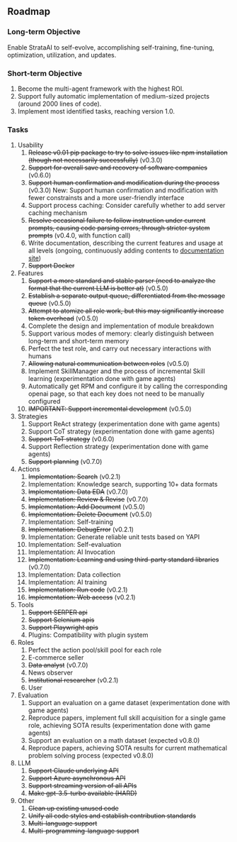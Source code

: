 
## Roadmap

### Long-term Objective

Enable StrataAI to self-evolve, accomplishing self-training, fine-tuning, optimization, utilization, and updates.

### Short-term Objective

1. Become the multi-agent framework with the highest ROI.
2. Support fully automatic implementation of medium-sized projects (around 2000 lines of code).
3. Implement most identified tasks, reaching version 1.0.

### Tasks

1. Usability
   1. ~~Release v0.01 pip package to try to solve issues like npm installation (though not necessarily successfully)~~ (v0.3.0)
   2. ~~Support for overall save and recovery of software companies~~ (v0.6.0)
   3. ~~Support human confirmation and modification during the process~~ (v0.3.0) New: Support human confirmation and modification with fewer constrainsts and a more user-friendly interface
   4. Support process caching: Consider carefully whether to add server caching mechanism
   5. ~~Resolve occasional failure to follow instruction under current prompts, causing code parsing errors, through stricter system prompts~~ (v0.4.0, with function call)
   6. Write documentation, describing the current features and usage at all levels (ongoing, continuously adding contents to [documentation site](https://docs.deepwisdom.ai/main/en/guide/get_started/introduction.html))
   7. ~~Support Docker~~
2. Features
   1. ~~Support a more standard and stable parser (need to analyze the format that the current LLM is better at)~~ (v0.5.0)
   2. ~~Establish a separate output queue, differentiated from the message queue~~ (v0.5.0)
   3. ~~Attempt to atomize all role work, but this may significantly increase token overhead~~ (v0.5.0)
   4. Complete the design and implementation of module breakdown
   5. Support various modes of memory: clearly distinguish between long-term and short-term memory
   6. Perfect the test role, and carry out necessary interactions with humans
   7. ~~Allowing natural communication between roles~~ (v0.5.0)
   8. Implement SkillManager and the process of incremental Skill learning (experimentation done with game agents)
   9. Automatically get RPM and configure it by calling the corresponding openai page, so that each key does not need to be manually configured
   10. ~~IMPORTANT: Support incremental development~~ (v0.5.0)
3. Strategies
   1. Support ReAct strategy (experimentation done with game agents)
   2. Support CoT strategy (experimentation done with game agents)
   3. ~~Support ToT strategy~~ (v0.6.0)
   4. Support Reflection strategy (experimentation done with game agents)
   5. ~~Support planning~~ (v0.7.0)
4. Actions
   1. ~~Implementation: Search~~ (v0.2.1)
   2. Implementation: Knowledge search, supporting 10+ data formats
   3. ~~Implementation: Data EDA~~ (v0.7.0)
   4. ~~Implementation: Review & Revise~~ (v0.7.0)
   5. ~~Implementation: Add Document~~ (v0.5.0)
   6. ~~Implementation: Delete Document~~ (v0.5.0)
   7. Implementation: Self-training
   8. ~~Implementation: DebugError~~ (v0.2.1)
   9. Implementation: Generate reliable unit tests based on YAPI
   10. Implementation: Self-evaluation
   11. Implementation: AI Invocation
   12. ~~Implementation: Learning and using third-party standard libraries~~ (v0.7.0)
   13. Implementation: Data collection
   14. Implementation: AI training
   15. ~~Implementation: Run code~~ (v0.2.1)
   16. ~~Implementation: Web access~~ (v0.2.1)
5. Tools
   1. ~~Support SERPER api~~
   2. ~~Support Selenium apis~~
   3. ~~Support Playwright apis~~
   4. Plugins: Compatibility with plugin system  
6. Roles
   1. Perfect the action pool/skill pool for each role
   2. E-commerce seller
   3. ~~Data analyst~~ (v0.7.0)
   4. News observer
   5. ~~Institutional researcher~~ (v0.2.1)
   6. User  
7. Evaluation
   1. Support an evaluation on a game dataset (experimentation done with game agents)
   2. Reproduce papers, implement full skill acquisition for a single game role, achieving SOTA results (experimentation done with game agents)
   3. Support an evaluation on a math dataset (expected v0.8.0)
   4. Reproduce papers, achieving SOTA results for current mathematical problem solving process (expected v0.8.0)
8. LLM
   1. ~~Support Claude underlying API~~
   2. ~~Support Azure asynchronous API~~
   3. ~~Support streaming version of all APIs~~
   4. ~~Make gpt-3.5-turbo available (HARD)~~
9. Other
   1. ~~Clean up existing unused code~~
   2. ~~Unify all code styles and establish contribution standards~~
   3. ~~Multi-language support~~
   4. ~~Multi-programming-language support~~